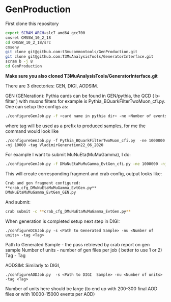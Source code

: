 # GenProduction


First clone this repository
```sh
export SCRAM_ARCH=slc7_amd64_gcc700
cmsrel CMSSW_10_2_18
cd CMSSW_10_2_18/src
cmsenv
git clone git@github.com:t3mucommontools/GenProduction.git
git clone git@github.com:T3MuAnalysisTools/GeneratorInterface.git
scram b -j 8
cd GenProduction
```

**Make sure you also cloned T3MuAnalysisTools/GeneratorInterface.git**


There are 3 directories: GEN, DIGI, AODSIM. 

GEN (GENeration):
Pythia cards can be found in GEN/pythia, the QCD ( b-filter ) with muons filters for example is Pythia_BQuarkFilterTwoMuon_cfi.py.
One can setup the configs as:

```sh
./configureGenJob.py -f <card name in pythia dir> -ne <Number of events per job> -nj <number of jobs> -tag <Tag> -site T2_US_Florida -user cherepan
```

where tag will be used as a prefix to produced samples, for me the command would look like

```
./configureGenJob.py -f Pythia_BQuarkFilterTwoMuon_cfi.py  -ne 1000000 -nj 10000 -tag VladimirGeneration22_06_2020
```

For example I want to submit MuNuEta(MuMuGamma), I do:

```sh
./configureGenJob.py -f DMuNuEtaMuMuGamma_EvtGen_cfi.py -ne 1000000 -nj 10000 -tag Round01_10_2020 -site T2_US_Florida -user cherepan
```
This will create corresponding fragment and crab config, output looks like:
```sh
Crab and gen fragment configured:
**crab_cfg_DMuNuEtaMuMuGamma_EvtGen.py**
DMuNuEtaMuMuGamma_EvtGen_GEN.py
```
And submit:

```sh
crab submit -c **crab_cfg_DMuNuEtaMuMuGamma_EvtGen.py**
```






When generation is completed setup next step in DIGI:

```
./configureDIGJob.py -s <Path to Generated Sample> -nu <Number of units> -tag <Tag>
```

Path to Generated Sample  - the pass retrieved by crab report on gen sample
Number of units  - number of gen files per job ( better to use 1 or 2)
Tag - Tag



AODSIM:
Similarly to DIGI,

```
./configureAODJob.py  -s <Path to DIGI  Sample> -nu <Number of units> -tag <Tag>
```

Number of units here should be large (to end up with 200-300 final AOD files or with 10000-15000 events per AOD)

